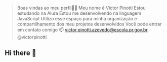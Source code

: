 > Boas vindas ao meu perfil💙💙
> Meu nome é Victor Pinotti
> Estou estudando na Alura
Estou me desenvolvendo na linguagem JavaScript
Utilizo esse espaço para minha organização e compartilhamento dos meu projetos desenvolvidos
> Você pode entrar em contato comigo 📫
victor.pinotti.azevedo@escola.pr.gov.br
@victorpinotti
## Hi there 👋

<!--
**victorpinotti/victorpinotti** is a ✨ _special_ ✨ repository because its `README.md` (this file) appears on your GitHub profile.

Here are some ideas to get you started:

- 🔭 I’m currently working on ...
- 🌱 I’m currently learning ...
- 👯 I’m looking to collaborate on ...
- 🤔 I’m looking for help with ...
- 💬 Ask me about ...
- 📫 How to reach me: ...
- 😄 Pronouns: ...
- ⚡ Fun fact: ...
-->
